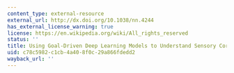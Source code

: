 ```yaml
---
content_type: external-resource
external_url: http://dx.doi.org/10.1038/nn.4244
has_external_license_warning: true
license: https://en.wikipedia.org/wiki/All_rights_reserved
status: ''
title: Using Goal-Driven Deep Learning Models to Understand Sensory Cortex
uid: c78c5982-c1cb-4a40-8f0c-29a866fdedd2
wayback_url: ''
---
```

